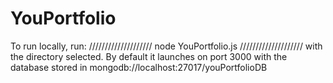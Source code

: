 # YouPortfolio
 
To run locally, run:
////////////////////
node YouPortfolio.js
////////////////////
with the directory selected. By default it launches on port 3000 with the database stored in mongodb://localhost:27017/youPortfolioDB
